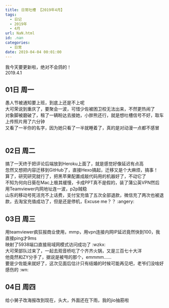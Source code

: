 ```yaml
---
title: 日常吐槽 【2019年4月】
tags:
  - 日记
  - 2019年
  - 4月
url: NaN.html
id: .nan
categories:
  - 日常
date: 2019-04-04 00:01:00
---
```


我今天要更新啦，绝对不会鸽的！  
2019.4.1

01日 周一
------

愚人节被通知要上班，到底上还是不上呢  
大可荣说到重庆了，要聚会一波，可惜少佐被困卫校无法出来，不然更热闹了  
对象脚被磨破了，租了一辆盼达去接她，小胖熊还行，就是想吐槽信号不好，取车上传照片用了六分钟  
又看了一半你的名字，因为她只看了一半就睡着了，真的是对动漫一点都不感冒  
​

02日 周二
------

搞了一天终于把评论后端放到Heroku上面了，就是感觉好像延迟有点高  
忽然又想把内容迁移到GitHub了，直接Hexo搞起，迁移又是个大麻烦，搞事！  
算了，研究研究就行了，把黑苹果配置成敲代码用的机器好了，不动它了  
不知为何向日葵在Mac上极其缓慢，卡成PPT真不是假的，装了蒲公英VPN然后用Teamviewer内网地址连一波，p2p贼稳  
山东的移动号死活充不上话费，支付宝充值了五次全部退款，微信充了两次也被退款，去淘宝充值成功了，但是还是停机，Excuse me？？ :angery:

03日 周三
------

用teamviewer疯狂报商业使用，mmp，用vpn连接内网IP延迟竟然快到100，我直接ping才9ms  
映射了5938端口直接局域网模式访问成功了 :wzkx:  
大可荣部队过来了，一起去观音桥吃了个齐齐火锅，又是三百七十大洋  
他竟然和ZY分手了，据说是被甩的那个，emmmm……  
要是少佐能来就好了，这次见面后估计只有结婚的时候可能再见吧，老爷们没啥好感伤的 :wn:

04日 周四
------

给小舅子改海报改到现在，头大，外面还在下雨，我的jio抽筋啦